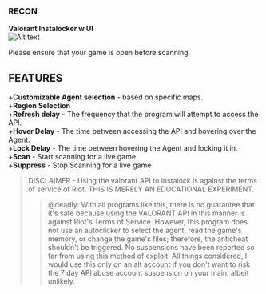 ### RECON  
**Valorant Instalocker w UI**  
![Alt text](https://imgur.com/yNQ03AB "Recon")

Please ensure that your game is open before scanning.  

## FEATURES
+**Customizable Agent selection** - based on specific maps.  
+**Region Selection**  
+**Refresh delay** - The frequency that the program will attempt to access the API.  
+**Hover Delay** - The time between accessing the API and hovering over the Agent.  
+**Lock Delay** - The time between hovering the Agent and locking it in.  
+**Scan** - Start scanning for a live game  
+**Suppress** - Stop Scanning for a live game  


>DISCLAIMER - Using the valorant API to instalock is against the terms of service of Riot. THIS IS MERELY AN EDUCATIONAL EXPERIMENT.  
>>@deadly: With all programs like this, there is no guarantee that it's safe because using the VALORANT API in this manner is against Riot's Terms of Service. However, this program does not use an autoclicker to select the agent, read the game's memory, or change the game's files; therefore, the anticheat shouldn't be triggered. No suspensions have been reported so far from using this method of exploit. All things considered, I would use this only on an alt account if you don't want to risk the 7 day API abuse account suspension on your main, albeit unlikely.